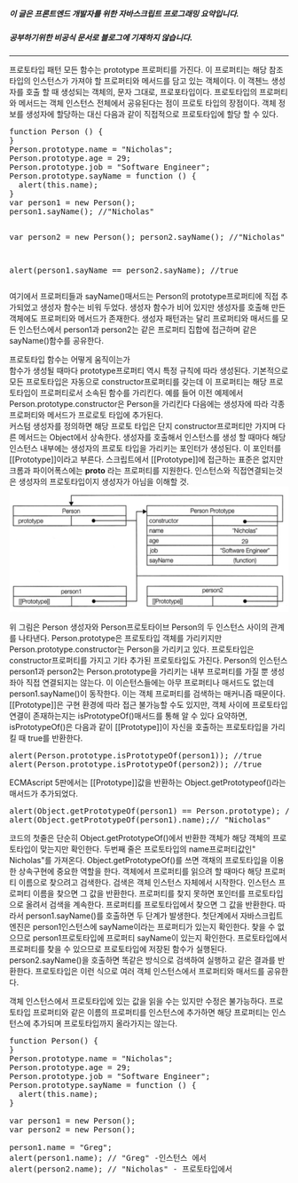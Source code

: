 ##### 이 글은 프론트엔드 개발자를 위한 자바스크립트 프로그래밍 요약입니다.
##### 공부하기위한 비공식 문서로 블로그에 기재하지 않습니다.
<hr>
프로토타입 패턴
모든 함수는 prototype 프로퍼티를 가진다. 이 프로퍼티는 해당 참조 타입의 인스턴스가 가져야 할 프로퍼티와 메서드를 담고 있는 객체이다. 이 객첸느 생성자를 호출 할 때 생성되는 객체의, 문자 그대로, 프로포타입이다. 프로토타입의 프로퍼티와 메서드는 객체 인스턴스 전체에서 공유된다는 점이 프로토 타입의 장점이다. 객체 정보를 생성자에 할당하는 대신 다음과 같이 직접적으로 프로토타입에 할당 할 수 있다.  
<pre>
function Person () {
}
Person.prototype.name = "Nicholas";
Person.prototype.age = 29;
Person.prototype.job = "Software Engineer";
Person.prototype.sayName = function () {
  alert(this.name);
}
var person1 = new Person();
person1.sayName(); //"Nicholas"

var person2 = new Person();
person2.sayName(); //"Nicholas"

alert(person1.sayName == person2.sayName); //true
</pre>
여기에서 프로퍼티들과 sayName()매서드는 Person의 prototype프로퍼티에 직접 추가되었고 생성자 함수는 비워 두었다. 생성자 함수가 비어 있지만 생성자를 호출해 만든 객체에도 프로퍼티와 메서드가 존재한다. 생성자 패턴과는 달리 프로퍼티와 매서드를 모든 인스턴스에서 person1과 person2는 같은 프로퍼티 집합에 접근하며 같은 sayName()함수를 공유한다.  

프로토타입 함수는 어떻게 움직이는가  
함수가 생성될 때마다 prototype프로퍼티 역시 특정 규칙에 따라 생성된다. 기본적으로 모든 프로토타입은 자동으로 constructor프로퍼티를 갖는데 이 프로퍼티는 해당 프로토타입이 프로퍼티로서 소속된 함수를 가리킨다. 예를 들어 이전 예제에서 Person.prototype.constructor은 Person을 가리킨다 다음에는 생성자에 따라 각종 프로퍼티와 메서드가 프로로토 타입에 추가된다.  
커스텀 생성자를 정의하면 해당 프로토 타입은 단지 constructor프로퍼티만 가지며 다른 메서드는 Object에서 상속한다. 생성자를 호출해서 인스턴스를 생성 할 때마다 해당 인스턴스 내부에는 생성자의 프로토 타입을 가리키는 포인터가 생성된다. 이 포인터를 [[Prototype]]이라고 부른다. 스크립트에서 [[Prototype]]에 접근하는 표준은 없지만 크롬과 파이어폭스에는 __proto__ 라는 프로퍼티를 지원한다. 인스턴스와 직접연결되는것은 생성자의 프로토타입이지 생성자가 아님을 이해할 것.  
![Minion](https://github.com/jinyounghwa/i-dont-nothing-javascript/blob/master/image/proto61.png)  

위 그림은 Person 생성자와 Person프로토타이브 Person의 두 인스턴스 사이의 관계를 나타낸다. Person.prototype은 프로토타입 객체를 가리키지만 Person.prototype.constructor는 Person을 가리키고 있다. 프로토타입은 constructor프로퍼티를 가지고 기타 추가된 프로토타입도 가진다. Person의 인스턴스 person1과 person2는 Person.prototype을 가리키는 내부 프로퍼티를 가질 뿐 생성좌아 직접 연결되지는 않는다. 이 이슨턴스들에는 아무 프로퍼티나 매서드도 없는데 person1.sayName()이 동작한다. 이는 객체 프로퍼티를 검색하는 매커니즘 때문이다.  
[[Prototype]]은 구현 환경에 따라 접근 불가능할 수도 있지만, 객체 사이에 프로토타입 연결이 존재하는지는 isPrototypeOf()매서드를 통해 알 수 있다 요약하면, isPrototypeOf()은 다음과 같이 [[Prototype]]이 자신을 호출하는 프로토타입을 가리킬 때 true를 반환한다.  
<pre>
alert(Person.prototype.isPrototypeOf(person1)); //true
alert(Person.prototype.isPrototypeOf(person2)); //true
</pre>
ECMAscript 5판에서는 [[Prototype]]값을 반환하는 Object.getPrototypeof()라는 매서드가 추가되었다.  
<pre>
alert(Object.getPrototypeOf(person1) == Person.prototype); //true
alert(Object.getPrototypeOf(person1).name);// "Nicholas"
</pre>
코드의 첫줄은 단순히 Object.getPrototypeOf()에서 반환한 객체가 해당 객체의 프로토타입이 맞는지만 확인한다. 두번째 줄은 프로토타입의 name프로퍼티값인" Nicholas"를 가져온다. Object.getPrototypeOf()를 쓰면 객채의 프로토타입을 이용한 상속구현에 중요한 역할을 한다. 객체에서 프로퍼티를 읽으려 할 때마다 해당 프로퍼티 이름으로 찾으려고 검색한다. 검색은 객체 인스턴스 자체에서 시작한다. 인스턴스 프로퍼티 이름을 찾으면 그 값을 반환한다. 프로퍼티를 찾지 못하면 포인터를 프로토타입으로 올려서 검색을 계속한다. 프로퍼티를 프로토타입에서 찾으면 그 값을 반환한다. 따라서 person1.sayName()를 호출하면 두 단계가 발생한다. 첫단계에서 자바스크립트 엔진은 person1인스턴스에 sayName이라는 프로퍼티가 있는지 확인한다. 찾을 수 없으므로 person1프로토타입에 프로퍼티 sayName이 있는지 확인한다. 프로토타입에서 프로퍼티를 찾을 수 있으므로 프로토타입에 저장된 함수가 실행된다. person2.sayName()을 호출하면 똑같은 방식으로 검색하여 실행하고 같은 결과를 반환한다. 프로토타입은 이런 식으로 여러 객체 인스턴스에서 프로퍼티와 매서드를 공유한다.   

객체 인스턴스에서 프로토타입에 있는 값을 읽을 수는 있지만 수정은 불가능하다. 프로토타입 프로퍼티와 같은 이름의 프로퍼티를 인스턴스에 추가하면 해당 프로퍼티는 인스턴스에 추가되며 프로토타입까지 올라가지는 않는다.  
<pre>
function Person() {
}
Person.prototype.name = "Nicholas";
Person.prototype.age = 29;
Person.prototype.job = "Software Engineer";
Person.prototype.sayName = function () {
  alert(this.name);
}

var person1 = new Person();
var person2 = new Person();

person1.name = "Greg";
alert(person1.name); // "Greg" -인스턴스 에서
alert(person2.name); // "Nicholas" - 프로토타입에서 
</pre>
